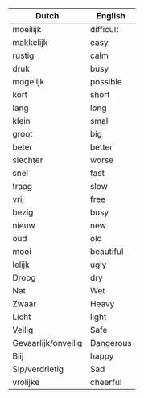 | Dutch               | English   |
|---------------------|-----------|
| moeilijk            | difficult |
| makkelijk           | easy      |
| rustig              | calm      |
| druk                | busy      |
| mogelijk            | possible  |
| kort                | short     |
| lang                | long      |
| klein               | small     |
| groot               | big       |
| beter               | better    |
| slechter            | worse     |
| snel                | fast      |
| traag               | slow      |
| vrij                | free      |
| bezig               | busy      |
| nieuw               | new       |
| oud                 | old       |
| mooi                | beautiful |
| lelijk              | ugly      |
| Droog               | dry       |
| Nat                 | Wet       |
| Zwaar               | Heavy     |
| Licht               | light     |
| Veilig              | Safe      |
| Gevaarlijk/onveilig | Dangerous |
| Blij                | happy     |
| Sip/verdrietig      | Sad       |
| vrolijke            | cheerful  |